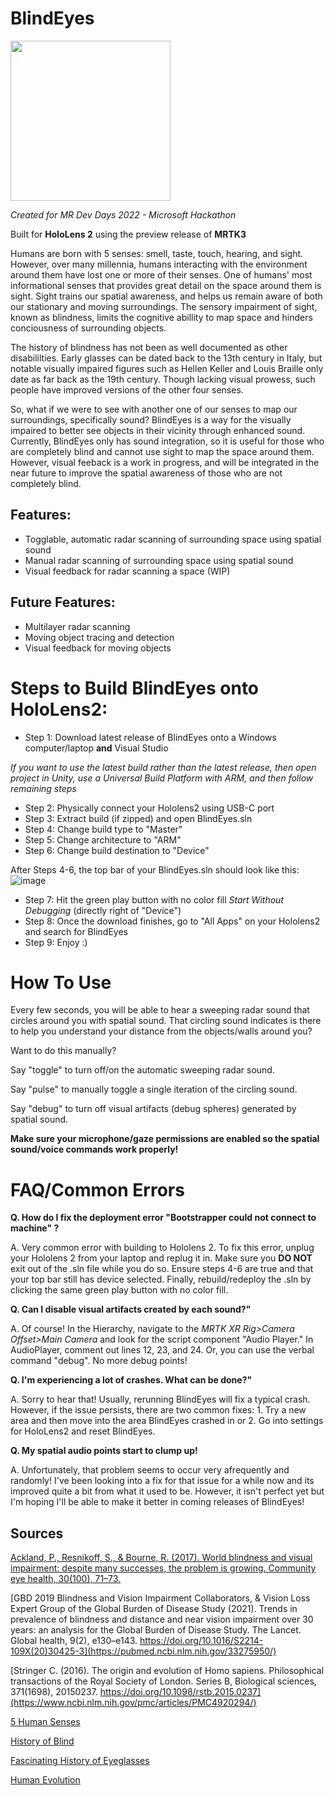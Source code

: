 # BlindEyes
<img src="https://user-images.githubusercontent.com/30392769/177597144-4513f621-e11e-4895-b5fe-05105f046312.png " width="256" height="256">

_Created for MR Dev Days 2022 - Microsoft Hackathon_

Built for **HoloLens 2** using the preview release of **MRTK3**


Humans are born with 5 senses: smell, taste, touch, hearing, and sight. However, over many millennia, humans interacting with the environment around them have lost one or more of their senses. One of humans' most informational senses that provides great detail on the space around them is sight. Sight trains our spatial awareness, and helps us remain aware of both our stationary and moving surroundings. The sensory impairment of sight, known as blindness, limits the cognitive abillity to map space and hinders conciousness of surrounding objects.

The history of blindness has not been as well documented as other disabililties. Early glasses can be dated back to the 13th century in Italy, but notable visually impaired figures such as Hellen Keller and Louis Braille only date as far back as the 19th century. Though lacking visual prowess, such people have improved versions of the other four senses. 

So, what if we were to see with another one of our senses to map our surroundings, specifically sound?
BlindEyes is a way for the visually impaired to better see objects in their vicinity through enhanced sound. Currently, BlindEyes only has sound integration, so it is useful for those who are completely blind and cannot use sight to map the space around them. However, visual feeback is a work in progress, and will be integrated in the near future to improve the spatial awareness of those who are not completely blind.

## Features:
* Togglable, automatic radar scanning of surrounding space using spatial sound
* Manual radar scanning of surrounding space using spatial sound
* Visual feedback for radar scanning a space (WIP)

## Future Features:
* Multilayer radar scanning
* Moving object tracing and detection
* Visual feedback for moving objects


# Steps to Build BlindEyes onto HoloLens2:
* Step 1: Download latest release of BlindEyes onto a Windows computer/laptop **and** Visual Studio

_If you want to use the latest build rather than the latest release, then open project in Unity, use a Universal Build Platform with ARM, and then follow remaining steps_

* Step 2: Physically connect your Hololens2 using USB-C port
* Step 3: Extract build (if zipped) and open BlindEyes.sln
* Step 4: Change build type to "Master"
* Step 5: Change architecture to "ARM" 
* Step 6: Change build destination to "Device" 

After Steps 4-6, the top bar of your BlindEyes.sln should look like this:
![image](https://user-images.githubusercontent.com/30392769/174676195-dd321194-96a3-4078-a67c-c94574a318ff.png)

* Step 7: Hit the green play button with no color fill _Start Without Debugging_ (directly right of "Device")
* Step 8: Once the download finishes, go to "All Apps" on your Hololens2 and search for BlindEyes
* Step 9: Enjoy :)

# How To Use

Every few seconds, you will be able to hear a sweeping radar sound that circles around you with spatial sound. That circling sound indicates is there to help you understand your distance from the objects/walls around you?

Want to do this manually?

Say "toggle" to turn off/on the automatic sweeping radar sound.

Say "pulse" to manually toggle a single iteration of the circling sound.

Say "debug" to turn off visual artifacts (debug spheres) generated by spatial sound. 

**Make sure your microphone/gaze permissions are enabled so the spatial sound/voice commands work properly!**

# FAQ/Common Errors

**Q. How do I fix the deployment error "Bootstrapper could not connect to machine" ?**

A. Very common error with building to Hololens 2. To fix this error, unplug your Hololens 2 from your laptop and replug it in. Make sure you **DO NOT** exit out of the .sln file while you do so. Ensure steps 4-6 are true and that your top bar still has device selected. Finally, rebuild/redeploy the .sln by clicking the same green play button with no color fill.

**Q. Can I disable visual artifacts created by each sound?"**

A. Of course! In the Hierarchy, navigate to the _MRTK XR Rig>Camera Offset>Main Camera_ and look for the script component "Audio Player." In AudioPlayer, comment out lines 12, 23, and 24. Or, you can use the verbal command "debug". No more debug points! 

**Q. I'm experiencing a lot of crashes. What can be done?"**

A. Sorry to hear that! Usually, rerunning BlindEyes will fix a typical crash. However, if the issue persists, there are two common fixes: 1. Try a new area and then move into the area BlindEyes crashed in or 2. Go into settings for HoloLens2 and reset BlindEyes.

**Q. My spatial audio points start to clump up!**

A. Unfortunately, that problem seems to occur very afrequently and randomly! I've been looking into a fix for that issue for a while now and its improved quite a bit from what it used to be. However, it isn't perfect yet but I'm hoping I'll be able to make it better in coming releases of BlindEyes!

## Sources

[Ackland, P., Resnikoff, S., & Bourne, R. (2017). World blindness and visual impairment: despite many successes, the problem is growing. Community eye health, 30(100), 71–73.](https://www.ncbi.nlm.nih.gov/pmc/articles/PMC5820628/)

[GBD 2019 Blindness and Vision Impairment Collaborators, & Vision Loss Expert Group of the Global Burden of Disease Study (2021). Trends in prevalence of blindness and distance and near vision impairment over 30 years: an analysis for the Global Burden of Disease Study. The Lancet. Global health, 9(2), e130–e143. https://doi.org/10.1016/S2214-109X(20)30425-3](https://pubmed.ncbi.nlm.nih.gov/33275950/)

[Stringer C. (2016). The origin and evolution of Homo sapiens. Philosophical transactions of the Royal Society of London. Series B, Biological sciences, 371(1698), 20150237. https://doi.org/10.1098/rstb.2015.0237](https://www.ncbi.nlm.nih.gov/pmc/articles/PMC4920294/)

[5 Human Senses](livescience.com/60752-human-senses.html#:~:text=There%20are%20five%20basic%20human,%2C%20hearing%2C%20smell%20and%20taste.)

[History of Blind](https://www.britannica.com/topic/history-of-the-blind-1996241) 

[Fascinating History of Eyeglasses](https://allabouteyes.com/see-past-fascinating-history-eyeglasses/#:~:text=The%20first%20wearable%20glasses%20known,or%20perched%20on%20the%20nose.)

[Human Evolution](https://www.britannica.com/science/human-evolution)

